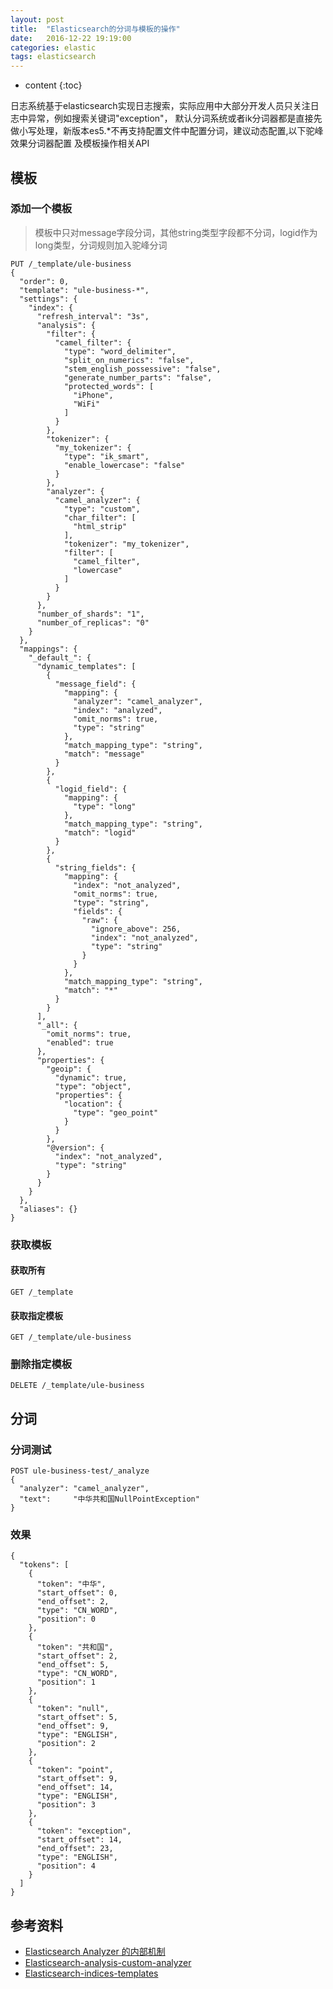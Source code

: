 ```yaml
---
layout: post
title:  "Elasticsearch的分词与模板的操作"
date:   2016-12-22 19:19:00
categories: elastic
tags: elasticsearch
---
```


* content
{:toc}

日志系统基于elasticsearch实现日志搜索，实际应用中大部分开发人员只关注日志中异常，例如搜索关键词"exception"，
默认分词系统或者ik分词器都是直接先做小写处理，新版本es5.*不再支持配置文件中配置分词，建议动态配置,以下驼峰效果分词器配置
及模板操作相关API





## 模板

### 添加一个模板

> 模板中只对message字段分词，其他string类型字段都不分词，logid作为long类型，分词规则加入驼峰分词

```
PUT /_template/ule-business
{
  "order": 0,
  "template": "ule-business-*",
  "settings": {
    "index": {
      "refresh_interval": "3s",
      "analysis": {
        "filter": {
          "camel_filter": {
            "type": "word_delimiter",
            "split_on_numerics": "false",
            "stem_english_possessive": "false",
            "generate_number_parts": "false",
            "protected_words": [
              "iPhone",
              "WiFi"
            ]
          }
        },
        "tokenizer": {
          "my_tokenizer": {
            "type": "ik_smart",
            "enable_lowercase": "false"
          }
        },
        "analyzer": {
          "camel_analyzer": {
            "type": "custom",
            "char_filter": [
              "html_strip"
            ],
            "tokenizer": "my_tokenizer",
            "filter": [
              "camel_filter",
              "lowercase"
            ]
          }
        }
      },
      "number_of_shards": "1",
      "number_of_replicas": "0"
    }
  },
  "mappings": {
    "_default_": {
      "dynamic_templates": [
        {
          "message_field": {
            "mapping": {
              "analyzer": "camel_analyzer",
              "index": "analyzed",
              "omit_norms": true,
              "type": "string"
            },
            "match_mapping_type": "string",
            "match": "message"
          }
        },
        {
          "logid_field": {
            "mapping": {
              "type": "long"
            },
            "match_mapping_type": "string",
            "match": "logid"
          }
        },
        {
          "string_fields": {
            "mapping": {
              "index": "not_analyzed",
              "omit_norms": true,
              "type": "string",
              "fields": {
                "raw": {
                  "ignore_above": 256,
                  "index": "not_analyzed",
                  "type": "string"
                }
              }
            },
            "match_mapping_type": "string",
            "match": "*"
          }
        }
      ],
      "_all": {
        "omit_norms": true,
        "enabled": true
      },
      "properties": {
        "geoip": {
          "dynamic": true,
          "type": "object",
          "properties": {
            "location": {
              "type": "geo_point"
            }
          }
        },
        "@version": {
          "index": "not_analyzed",
          "type": "string"
        }
      }
    }
  },
  "aliases": {}
}
```

### 获取模板

#### 获取所有

`GET /_template`

#### 获取指定模板

`GET /_template/ule-business`

### 删除指定模板

`DELETE /_template/ule-business`


## 分词

### 分词测试

```
POST ule-business-test/_analyze
{
  "analyzer": "camel_analyzer",
  "text":     "中华共和国NullPointException"
}
```

### 效果

```
{
  "tokens": [
    {
      "token": "中华",
      "start_offset": 0,
      "end_offset": 2,
      "type": "CN_WORD",
      "position": 0
    },
    {
      "token": "共和国",
      "start_offset": 2,
      "end_offset": 5,
      "type": "CN_WORD",
      "position": 1
    },
    {
      "token": "null",
      "start_offset": 5,
      "end_offset": 9,
      "type": "ENGLISH",
      "position": 2
    },
    {
      "token": "point",
      "start_offset": 9,
      "end_offset": 14,
      "type": "ENGLISH",
      "position": 3
    },
    {
      "token": "exception",
      "start_offset": 14,
      "end_offset": 23,
      "type": "ENGLISH",
      "position": 4
    }
  ]
}
```

## 参考资料

* [Elasticsearch Analyzer 的内部机制](http://mednoter.com/all-about-analyzer-part-one.html)
* [Elasticsearch-analysis-custom-analyzer](https://www.elastic.co/guide/en/elasticsearch/reference/5.1/analysis-custom-analyzer.html)
* [Elasticsearch-indices-templates](https://www.elastic.co/guide/en/elasticsearch/reference/5.1/indices-templates.html)